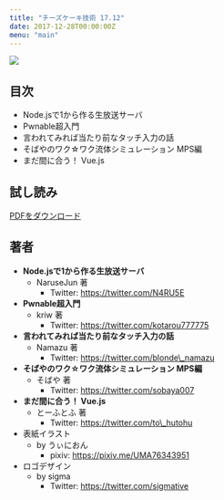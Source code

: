 ```yaml
---
title: "チーズケーキ技術 17.12"
date: 2017-12-28T00:00:00Z
menu: "main"
---
```


![](/17.12/cover.jpg)

## 目次

- Node.jsで1から作る生放送サーバ
- Pwnable超入門
- 言われてみれば当たり前なタッチ入力の話
- そばやのワク☆ワク流体シミュレーション MPS編
- まだ間に合う！ Vue.js

## 試し読み

[PDFをダウンロード](/17.12/sample.pdf)

## 著者

- **Node.jsで1から作る生放送サーバ**
	- NaruseJun 著
		- Twitter: https://twitter.com/N4RU5E
- **Pwnable超入門**
	- kriw 著
		- Twitter: https://twitter.com/kotarou777775
- **言われてみれば当たり前なタッチ入力の話**
	- Namazu 著
		- Twitter: https://twitter.com/blonde\_namazu
- **そばやのワク☆ワク流体シミュレーション MPS編**
	- そばや 著
		- Twitter: https://twitter.com/sobaya007
- **まだ間に合う！ Vue.js**
	- とーふとふ 著
		- Twitter: https://twitter.com/to\_hutohu
- 表紙イラスト
	- by うぃにおん
		- pixiv: https://pixiv.me/UMA76343951
- ロゴデザイン
	- by sigma
		- Twitter: https://twitter.com/sigmative
